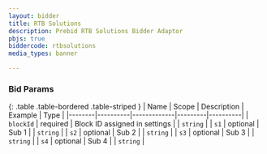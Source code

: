```yaml
---
layout: bidder
title: RTB Solutions
description: Prebid RTB Solutions Bidder Adaptor
pbjs: true
biddercode: rtbsolutions
media_types: banner

---
```


### Bid Params

{: .table .table-bordered .table-striped }
| Name   | Scope    | Description | Example | Type     |
|--------|----------|-------------|---------|----------|
| `blockId` | required | Block ID assigned in settings | | `string` |
| `s1` | optional | Sub 1 | | `string` |
| `s2` | optional | Sub 2 | | `string` |
| `s3` | optional | Sub 3 | | `string` |
| `s4` | optional | Sub 4 | | `string` |

